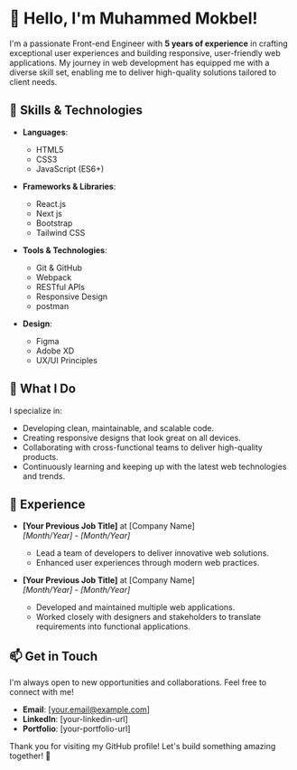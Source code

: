 # 👋 Hello, I'm Muhammed Mokbel!

I'm a passionate Front-end Engineer with **5 years of experience** in crafting exceptional user experiences and building responsive, user-friendly web applications. My journey in web development has equipped me with a diverse skill set, enabling me to deliver high-quality solutions tailored to client needs.

## 🚀 Skills & Technologies

- **Languages**: 
  - HTML5
  - CSS3
  - JavaScript (ES6+)
  
- **Frameworks & Libraries**:
  - React.js
  - Next js
  - Bootstrap
  - Tailwind CSS
  
- **Tools & Technologies**:
  - Git & GitHub
  - Webpack
  - RESTful APIs
  - Responsive Design
  - postman

- **Design**:
  - Figma
  - Adobe XD
  - UX/UI Principles

## 🌟 What I Do

I specialize in:
- Developing clean, maintainable, and scalable code.
- Creating responsive designs that look great on all devices.
- Collaborating with cross-functional teams to deliver high-quality products.
- Continuously learning and keeping up with the latest web technologies and trends.

## 💼 Experience

- **[Your Previous Job Title]** at [Company Name]  
  *[Month/Year] - [Month/Year]*  
  - Lead a team of developers to deliver innovative web solutions.
  - Enhanced user experiences through modern web practices.
  
- **[Your Previous Job Title]** at [Company Name]  
  *[Month/Year] - [Month/Year]*  
  - Developed and maintained multiple web applications.
  - Worked closely with designers and stakeholders to translate requirements into functional applications.

## 📫 Get in Touch

I'm always open to new opportunities and collaborations. Feel free to connect with me!

- **Email**: [your.email@example.com]
- **LinkedIn**: [your-linkedin-url]
- **Portfolio**: [your-portfolio-url]

Thank you for visiting my GitHub profile! Let's build something amazing together! 🚀
